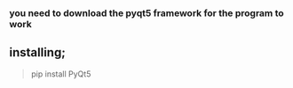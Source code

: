 ### you need to download the pyqt5 framework for the program to work ###

## installing;
> pip install PyQt5

